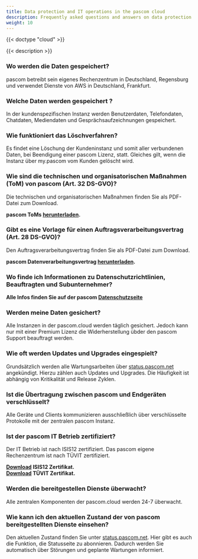 ```yaml
---
title: Data protection and IT operations in the pascom cloud
description: Frequently asked questions and answers on data protection and IT operations in the pascom cloud
weight: 10
---
```


{{< doctype "cloud" >}}
 
{{< description >}}

### Wo werden die Daten gespeichert?

pascom betreibt sein eigenes Rechenzentrum in Deutschland, Regensburg und verwendet Dienste von AWS in Deutschland, Frankfurt. 

### Welche Daten werden gespeichert ?

In der kundenspezifischen Instanz werden Benutzerdaten, Telefondaten, Chatdaten, Mediendaten und Gesprächsaufzeichnungen gespeichert. 

### Wie funktioniert das Löschverfahren?

Es findet eine Löschung der Kundeninstanz und somit aller verbundenen Daten, bei Beendigung einer pascom Lizenz, statt. Gleiches gilt, wenn die Instanz über my.pascom vom Kunden gelöscht wird. 

### Wie sind die technischen und organisatorischen Maßnahmen (ToM) von pascom (Art. 32 DS-GVO)?

Die technischen und organisatorischen Maßnahmen finden Sie als PDF-Datei zum Download.  

**pascom ToMs [herunterladen](pascom_toms_de.pdf).**

### Gibt es eine Vorlage für einen Auftragsverarbeitungsvertrag (Art. 28 DS-GVO)?

Den Auftragsverarbeitungsvertrag finden Sie als PDF-Datei zum Download.  

**pascom Datenverarbeitungsvertrag [herunterladen](pascom_dataprotectioncontract_de.pdf).**

### Wo finde ich Informationen zu Datenschutzrichtlinien, Beauftragten und Subunternehmer?

**Alle Infos finden Sie auf der pascom [Datenschutzseite](https://www.pascom.net/de/datenschutz/)**

### Werden meine Daten gesichert?

Alle Instanzen in der pascom.cloud werden täglich gesichert. Jedoch kann nur mit einer Premium Lizenz die Widerherstellung übder den pascom Support beauftragt werden.

### Wie oft werden Updates und Upgrades eingespielt?

Grundsätzlich werden alle Wartungsarbeiten über [status.pascom.net](https://status.pascom.net/) angekündigt. Hierzu zählen auch Updates und Upgrades. Die Häufigkeit ist abhängig von Kritikalität und Release Zyklen.

### Ist die Übertragung zwischen pascom und Endgeräten verschlüsselt?

Alle Geräte und Clients kommunizieren ausschließlich über verschlüsselte Protokolle mit der zentralen pascom Instanz.

### Ist der pascom IT Betrieb zertifiziert?

Der IT Betrieb ist nach ISIS12 zertifiziert. Das pascom eigene Rechenzentrum ist nach TÜVIT zertifiziert.

**[Download](pascom_isis12_de.pdf) ISIS12 Zertifikat.**  
**[Download](pascom_tuevit_de.pdf) TÜVIT Zertifikat.**

### Werden die bereitgestellen Dienste überwacht?

Alle zentralen Komponenten der pascom.cloud werden 24-7 überwacht.

### Wie kann ich den aktuellen Zustand der von pascom bereitgestellten Dienste einsehen?

Den aktuellen Zustand finden Sie unter [status.pascom.net](https://status.pascom.net/). Hier gibt es auch die Funktion, die Statusseite zu abonnieren. Dadurch werden Sie automatisch über Störungen und geplante Wartungen informiert. 
